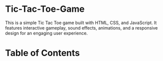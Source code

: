 # Tic-Tac-Toe-Game
This is a simple Tic Tac Toe game built with HTML, CSS, and JavaScript. It features interactive gameplay, sound effects, animations, and a responsive design for an engaging user experience.

# Table of Contents
